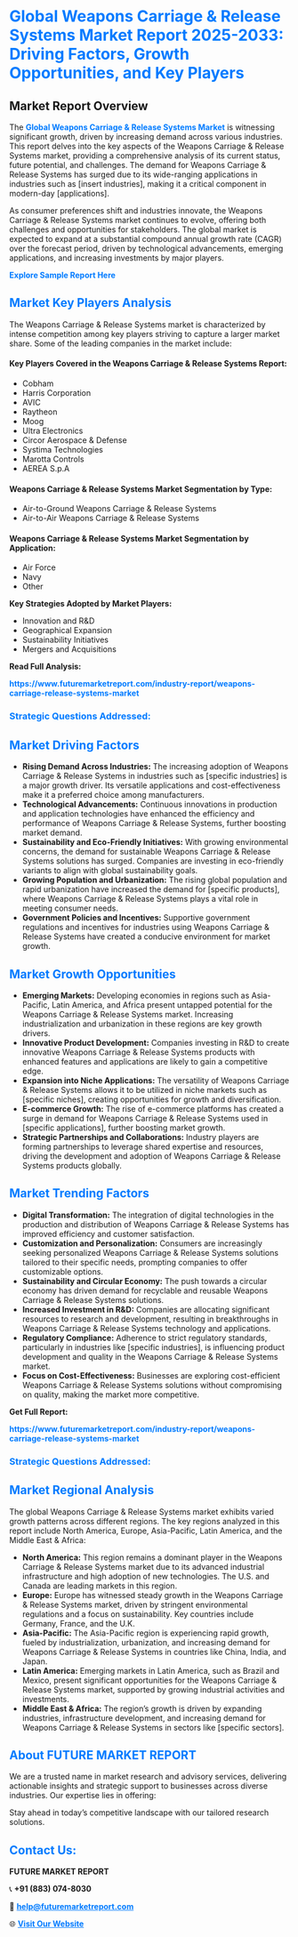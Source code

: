 <h1 style="color: #007BFF;">Global Weapons Carriage & Release Systems Market Report 2025-2033: Driving Factors, Growth Opportunities, and Key Players</h1>

<section id="overview">
<h2>Market Report Overview</h2>
<p>The <a href="https://www.futuremarketreport.com/industry-report/weapons-carriage-release-systems-market" style="color: #007BFF; text-decoration: none;"><strong>Global Weapons Carriage & Release Systems Market</strong></a> is witnessing significant growth, driven by increasing demand across various industries. This report delves into the key aspects of the Weapons Carriage & Release Systems market, providing a comprehensive analysis of its current status, future potential, and challenges. The demand for Weapons Carriage & Release Systems has surged due to its wide-ranging applications in industries such as [insert industries], making it a critical component in modern-day [applications].</p>
<p>As consumer preferences shift and industries innovate, the Weapons Carriage & Release Systems market continues to evolve, offering both challenges and opportunities for stakeholders. The global market is expected to expand at a substantial compound annual growth rate (CAGR) over the forecast period, driven by technological advancements, emerging applications, and increasing investments by major players.</p>
</section>

<section id="overview">
<p><a href="https://www.futuremarketreport.com/request-sample/reportId=97931" style="color: #007BFF; text-decoration: none;"><strong>Explore Sample Report Here</strong></a></p>
</section>

<section id="key-players">
<h2 style="color: #007BFF;">Market Key Players Analysis</h2>
<p>The Weapons Carriage & Release Systems market is characterized by intense competition among key players striving to capture a larger market share. Some of the leading companies in the market include:</p>
<h4>Key Players Covered in the Weapons Carriage & Release Systems Report:</h4>
<ul><li>Cobham</li><li>Harris Corporation</li><li>AVIC</li><li>Raytheon</li><li>Moog</li><li>Ultra Electronics</li><li>Circor Aerospace &amp; Defense</li><li>Systima Technologies</li><li>Marotta Controls</li><li>AEREA S.p.A</li></ul>
<h4>Weapons Carriage & Release Systems Market Segmentation by Type:</h4>
<ul><li>Air-to-Ground Weapons Carriage &amp; Release Systems</li><li>Air-to-Air Weapons Carriage &amp; Release Systems</li></ul>

<h4>Weapons Carriage & Release Systems Market Segmentation by Application:</h4>
<ul><li>Air Force</li><li>Navy</li><li>Other</li></ul>
<p><strong>Key Strategies Adopted by Market Players:</strong></p>
<ul>
<li>Innovation and R&D</li>
<li>Geographical Expansion</li>
<li>Sustainability Initiatives</li>
<li>Mergers and Acquisitions</li>
</ul>
</section>

<section>
<p><strong>Read Full Analysis: </strong></p><a href="https://www.futuremarketreport.com/industry-report/weapons-carriage-release-systems-market" style="color: #007BFF; text-decoration: none;"><strong>https://www.futuremarketreport.com/industry-report/weapons-carriage-release-systems-market</strong></a>
<h3 style="color: #007BFF;">Strategic Questions Addressed:</h3>
</section>

<section id="driving-factors">
<h2 style="color: #007BFF;">Market Driving Factors</h2>
<ul>
<li><strong>Rising Demand Across Industries:</strong> The increasing adoption of Weapons Carriage & Release Systems in industries such as [specific industries] is a major growth driver. Its versatile applications and cost-effectiveness make it a preferred choice among manufacturers.</li>
<li><strong>Technological Advancements:</strong> Continuous innovations in production and application technologies have enhanced the efficiency and performance of Weapons Carriage & Release Systems, further boosting market demand.</li>
<li><strong>Sustainability and Eco-Friendly Initiatives:</strong> With growing environmental concerns, the demand for sustainable Weapons Carriage & Release Systems solutions has surged. Companies are investing in eco-friendly variants to align with global sustainability goals.</li>
<li><strong>Growing Population and Urbanization:</strong> The rising global population and rapid urbanization have increased the demand for [specific products], where Weapons Carriage & Release Systems plays a vital role in meeting consumer needs.</li>
<li><strong>Government Policies and Incentives:</strong> Supportive government regulations and incentives for industries using Weapons Carriage & Release Systems have created a conducive environment for market growth.</li>
</ul>
</section>

<section id="growth-opportunities">
<h2 style="color: #007BFF;">Market Growth Opportunities</h2>
<ul>
<li><strong>Emerging Markets:</strong> Developing economies in regions such as Asia-Pacific, Latin America, and Africa present untapped potential for the Weapons Carriage & Release Systems market. Increasing industrialization and urbanization in these regions are key growth drivers.</li>
<li><strong>Innovative Product Development:</strong> Companies investing in R&D to create innovative Weapons Carriage & Release Systems products with enhanced features and applications are likely to gain a competitive edge.</li>
<li><strong>Expansion into Niche Applications:</strong> The versatility of Weapons Carriage & Release Systems allows it to be utilized in niche markets such as [specific niches], creating opportunities for growth and diversification.</li>
<li><strong>E-commerce Growth:</strong> The rise of e-commerce platforms has created a surge in demand for Weapons Carriage & Release Systems used in [specific applications], further boosting market growth.</li>
<li><strong>Strategic Partnerships and Collaborations:</strong> Industry players are forming partnerships to leverage shared expertise and resources, driving the development and adoption of Weapons Carriage & Release Systems products globally.</li>
</ul>
</section>

<section id="trending-factors">
<h2 style="color: #007BFF;">Market Trending Factors</h2>
<ul>
<li><strong>Digital Transformation:</strong> The integration of digital technologies in the production and distribution of Weapons Carriage & Release Systems has improved efficiency and customer satisfaction.</li>
<li><strong>Customization and Personalization:</strong> Consumers are increasingly seeking personalized Weapons Carriage & Release Systems solutions tailored to their specific needs, prompting companies to offer customizable options.</li>
<li><strong>Sustainability and Circular Economy:</strong> The push towards a circular economy has driven demand for recyclable and reusable Weapons Carriage & Release Systems solutions.</li>
<li><strong>Increased Investment in R&D:</strong> Companies are allocating significant resources to research and development, resulting in breakthroughs in Weapons Carriage & Release Systems technology and applications.</li>
<li><strong>Regulatory Compliance:</strong> Adherence to strict regulatory standards, particularly in industries like [specific industries], is influencing product development and quality in the Weapons Carriage & Release Systems market.</li>
<li><strong>Focus on Cost-Effectiveness:</strong> Businesses are exploring cost-efficient Weapons Carriage & Release Systems solutions without compromising on quality, making the market more competitive.</li>
</ul>
</section>

<section>
<p><strong>Get Full Report: </strong></p><a href="https://www.futuremarketreport.com/industry-report/weapons-carriage-release-systems-market" style="color: #007BFF; text-decoration: none;"><strong>https://www.futuremarketreport.com/industry-report/weapons-carriage-release-systems-market</strong></a>
<h3 style="color: #007BFF;">Strategic Questions Addressed:</h3>
</section>


<section id="regional-analysis">
<h2 style="color: #007BFF;">Market Regional Analysis</h2>
<p>The global Weapons Carriage & Release Systems market exhibits varied growth patterns across different regions. The key regions analyzed in this report include North America, Europe, Asia-Pacific, Latin America, and the Middle East & Africa:</p>
<ul>
<li><strong>North America:</strong> This region remains a dominant player in the Weapons Carriage & Release Systems market due to its advanced industrial infrastructure and high adoption of new technologies. The U.S. and Canada are leading markets in this region.</li>
<li><strong>Europe:</strong> Europe has witnessed steady growth in the Weapons Carriage & Release Systems market, driven by stringent environmental regulations and a focus on sustainability. Key countries include Germany, France, and the U.K.</li>
<li><strong>Asia-Pacific:</strong> The Asia-Pacific region is experiencing rapid growth, fueled by industrialization, urbanization, and increasing demand for Weapons Carriage & Release Systems in countries like China, India, and Japan.</li>
<li><strong>Latin America:</strong> Emerging markets in Latin America, such as Brazil and Mexico, present significant opportunities for the Weapons Carriage & Release Systems market, supported by growing industrial activities and investments.</li>
<li><strong>Middle East & Africa:</strong> The region’s growth is driven by expanding industries, infrastructure development, and increasing demand for Weapons Carriage & Release Systems in sectors like [specific sectors].</li>
</ul>
</section>

<footer>
<h2 style="color: #007BFF;">About FUTURE MARKET REPORT</h2>
<p>We are a trusted name in market research and advisory services, delivering actionable insights and strategic support to businesses across diverse industries. Our expertise lies in offering:</p>

<p>Stay ahead in today’s competitive landscape with our tailored research solutions.</p>

<h2 style="color: #007BFF;">Contact Us:</h2>
<p><strong>FUTURE MARKET REPORT</strong></p>
<p>📞 <strong>+91 (883) 074-8030</strong></p>
<p>📧 <strong><a href="mailto:help@futuremarketreport.com" style="color: #007BFF;">help@futuremarketreport.com</a></strong></p>
<p>🌐 <strong><a href="https://www.futuremarketreport.com/" style="color: #007BFF;">Visit Our Website</a></strong></p>
</footer>